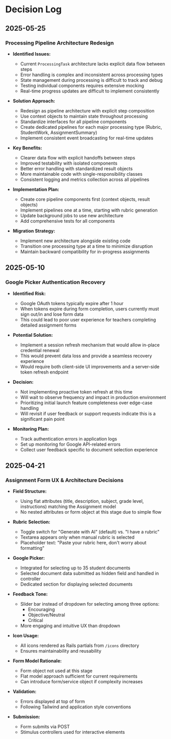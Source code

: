 # Decision Log

## 2025-05-25

### Processing Pipeline Architecture Redesign

- **Identified Issues:**
  - Current `ProcessingTask` architecture lacks explicit data flow between steps
  - Error handling is complex and inconsistent across processing types
  - State management during processing is difficult to track and debug
  - Testing individual components requires extensive mocking
  - Real-time progress updates are difficult to implement consistently

- **Solution Approach:**
  - Redesign as pipeline architecture with explicit step composition
  - Use context objects to maintain state throughout processing
  - Standardize interfaces for all pipeline components
  - Create dedicated pipelines for each major processing type (Rubric, StudentWork, AssignmentSummary)
  - Implement consistent event broadcasting for real-time updates

- **Key Benefits:**
  - Clearer data flow with explicit handoffs between steps
  - Improved testability with isolated components
  - Better error handling with standardized result objects
  - More maintainable code with single-responsibility classes
  - Consistent logging and metrics collection across all pipelines

- **Implementation Plan:**
  - Create core pipeline components first (context objects, result objects)
  - Implement pipelines one at a time, starting with rubric generation
  - Update background jobs to use new architecture
  - Add comprehensive tests for all components

- **Migration Strategy:**
  - Implement new architecture alongside existing code
  - Transition one processing type at a time to minimize disruption
  - Maintain backward compatibility for in-progress assignments

## 2025-05-10

### Google Picker Authentication Recovery

- **Identified Risk:**
  - Google OAuth tokens typically expire after 1 hour
  - When tokens expire during form completion, users currently must sign out/in and lose form data
  - This could lead to poor user experience for teachers completing detailed assignment forms
  
- **Potential Solution:**
  - Implement a session refresh mechanism that would allow in-place credential renewal
  - This would prevent data loss and provide a seamless recovery experience
  - Would require both client-side UI improvements and a server-side token refresh endpoint

- **Decision:**
  - Not implementing proactive token refresh at this time
  - Will wait to observe frequency and impact in production environment
  - Prioritizing initial launch feature completeness over edge-case handling
  - Will revisit if user feedback or support requests indicate this is a significant pain point
  
- **Monitoring Plan:**
  - Track authentication errors in application logs
  - Set up monitoring for Google API-related errors 
  - Collect user feedback specific to document selection experience

## 2025-04-21

### Assignment Form UX & Architecture Decisions

- **Field Structure:**
  - Using flat attributes (title, description, subject, grade level, instructions) matching the Assignment model
  - No nested attributes or form object at this stage due to simple flow

- **Rubric Selection:**
  - Toggle switch for "Generate with AI" (default) vs. "I have a rubric"
  - Textarea appears only when manual rubric is selected
  - Placeholder text: "Paste your rubric here, don't worry about formatting"

- **Google Picker:**
  - Integrated for selecting up to 35 student documents
  - Selected document data submitted as hidden field and handled in controller
  - Dedicated section for displaying selected documents

- **Feedback Tone:**
  - Slider bar instead of dropdown for selecting among three options:
    - Encouraging
    - Objective/Neutral
    - Critical
  - More engaging and intuitive UX than dropdown

- **Icon Usage:**
  - All icons rendered as Rails partials from `/icons` directory
  - Ensures maintainability and reusability

- **Form Model Rationale:**
  - Form object not used at this stage
  - Flat model approach sufficient for current requirements
  - Can introduce form/service object if complexity increases

- **Validation:**
  - Errors displayed at top of form
  - Following Tailwind and application style conventions

- **Submission:**
  - Form submits via POST
  - Stimulus controllers used for interactive elements